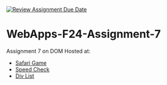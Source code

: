[![Review Assignment Due Date](https://classroom.github.com/assets/deadline-readme-button-22041afd0340ce965d47ae6ef1cefeee28c7c493a6346c4f15d667ab976d596c.svg)](https://classroom.github.com/a/NPDM3uFp)
# WebApps-F24-Assignment-7
Assignment 7 on DOM
Hosted at:
- [Safari Game](https://github.com/44-563-WebApps-F24/44-563-webapps-f24-classroom-af964a-44563-webapps-f24-assignment7-WebApps-F24-Assignment-7/safari.html)
- [Speed Check](https://github.com/44-563-WebApps-F24/44563-webapps-f24-assignment7-saivinay2223/precision.html)
- [Div List](https://github.com/44-563-WebApps-F24/44563-webapps-f24-assignment7-saivinay2223/divlist.html)
